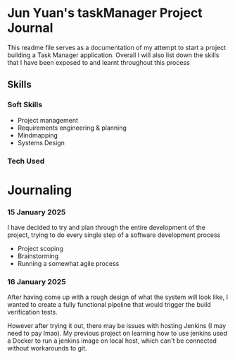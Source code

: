 # Jun Yuan's taskManager Project Journal
This readme file serves as a documentation of my attempt to start a project building a Task Manager application.
Overall I will also list down the skills that I have been exposed to and learnt throughout this process

## Skills
### Soft Skills
- Project management
- Requirements engineering & planning
- Mindmapping
- Systems Design

### Tech Used


# Journaling
### 15 January 2025
I have decided to try and plan through the entire development of the project, trying to do every single step of a software development process
- Project scoping
- Brainstorming
- Running a somewhat agile process

### 16 January 2025
After having come up with a rough design of what the system will look like, I wanted to create a fully functional pipeline that would trigger the build verification tests.

However after trying it out, there may be issues with hosting Jenkins (I may need to pay lmao). My previous project on learning how to use jenkins used a Docker to run a jenkins image on local host, which can't be connected without workarounds to git.